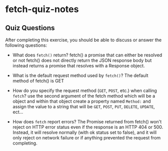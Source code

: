 # fetch-quiz-notes

## Quiz Questions

After completing this exercise, you should be able to discuss or answer the following questions:

- What does `fetch()` return?
  fetch() a promise that can either be resolved or not
  fetch() does not directly return the JSON response body but instead returns a promise that resolves with a Response object.

- What is the default request method used by `fetch()`?
  The default method of fetch() is GET

- How do you specify the request method (`GET`, `POST`, etc.) when calling `fetch`? use the second argument of the fetch method which will be a object and within that object create a property named `Method:` and assign the value to a string that will be `GET`, `POST`, `PUT`, `DELETE`, `UPDATE`, ect...

- How does `fetch` report errors?
  The Promise returned from fetch() won't reject on HTTP error status even if the response is an HTTP 404 or 500. Instead, it will resolve normally (with ok status set to false), and it will only reject on network failure or if anything prevented the request from completing.
